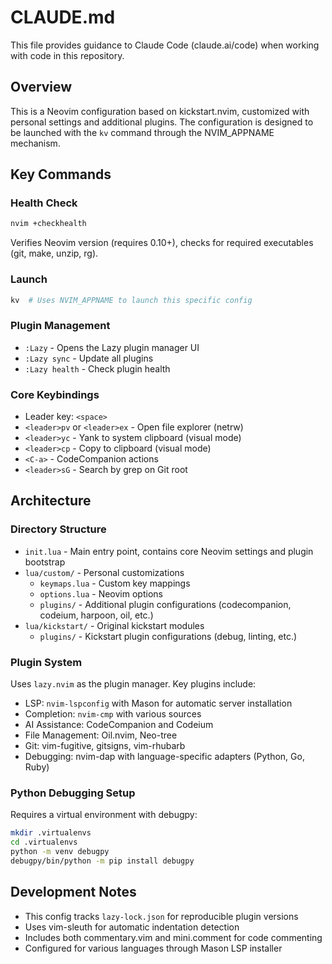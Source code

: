 # CLAUDE.md

This file provides guidance to Claude Code (claude.ai/code) when working with code in this repository.

## Overview

This is a Neovim configuration based on kickstart.nvim, customized with personal settings and additional plugins. The configuration is designed to be launched with the `kv` command through the NVIM_APPNAME mechanism.

## Key Commands

### Health Check
```bash
nvim +checkhealth
```
Verifies Neovim version (requires 0.10+), checks for required executables (git, make, unzip, rg).

### Launch
```bash
kv  # Uses NVIM_APPNAME to launch this specific config
```

### Plugin Management
- `:Lazy` - Opens the Lazy plugin manager UI
- `:Lazy sync` - Update all plugins
- `:Lazy health` - Check plugin health

### Core Keybindings
- Leader key: `<space>`
- `<leader>pv` or `<leader>ex` - Open file explorer (netrw)
- `<leader>yc` - Yank to system clipboard (visual mode)
- `<leader>cp` - Copy to clipboard (visual mode)
- `<C-a>` - CodeCompanion actions
- `<leader>sG` - Search by grep on Git root

## Architecture

### Directory Structure
- `init.lua` - Main entry point, contains core Neovim settings and plugin bootstrap
- `lua/custom/` - Personal customizations
  - `keymaps.lua` - Custom key mappings
  - `options.lua` - Neovim options
  - `plugins/` - Additional plugin configurations (codecompanion, codeium, harpoon, oil, etc.)
- `lua/kickstart/` - Original kickstart modules
  - `plugins/` - Kickstart plugin configurations (debug, linting, etc.)

### Plugin System
Uses `lazy.nvim` as the plugin manager. Key plugins include:
- LSP: `nvim-lspconfig` with Mason for automatic server installation
- Completion: `nvim-cmp` with various sources
- AI Assistance: CodeCompanion and Codeium
- File Management: Oil.nvim, Neo-tree
- Git: vim-fugitive, gitsigns, vim-rhubarb
- Debugging: nvim-dap with language-specific adapters (Python, Go, Ruby)

### Python Debugging Setup
Requires a virtual environment with debugpy:
```bash
mkdir .virtualenvs
cd .virtualenvs
python -m venv debugpy
debugpy/bin/python -m pip install debugpy
```

## Development Notes

- This config tracks `lazy-lock.json` for reproducible plugin versions
- Uses vim-sleuth for automatic indentation detection
- Includes both commentary.vim and mini.comment for code commenting
- Configured for various languages through Mason LSP installer